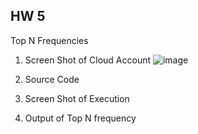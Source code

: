 ## HW 5 

Top N Frequencies

1. Screen Shot of Cloud Account
![image](https://user-images.githubusercontent.com/54678622/143781447-6a6db96e-9b5f-4f4a-9ca0-e08ba2788f3d.png)

3. Source Code
4. Screen Shot of Execution
5. Output of Top N frequency
